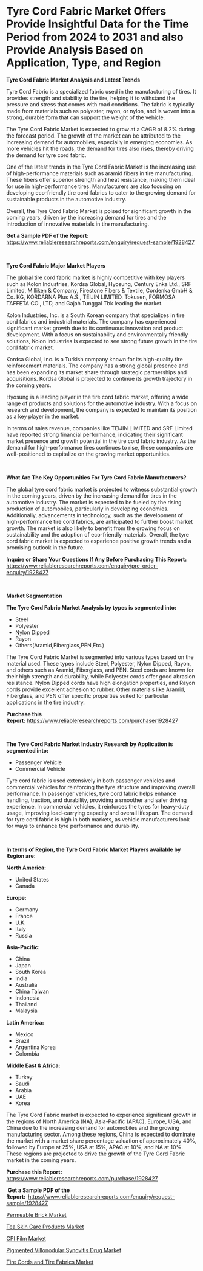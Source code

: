 <p><h1>Tyre Cord Fabric Market Offers Provide Insightful Data for the Time Period from 2024 to 2031 and also Provide Analysis Based on Application, Type, and Region</h1></p><p><strong>Tyre Cord Fabric Market Analysis and Latest Trends</strong></p>
<p><p>Tyre Cord Fabric is a specialized fabric used in the manufacturing of tires. It provides strength and stability to the tire, helping it to withstand the pressure and stress that comes with road conditions. The fabric is typically made from materials such as polyester, rayon, or nylon, and is woven into a strong, durable form that can support the weight of the vehicle.</p><p>The Tyre Cord Fabric Market is expected to grow at a CAGR of 8.2% during the forecast period. The growth of the market can be attributed to the increasing demand for automobiles, especially in emerging economies. As more vehicles hit the roads, the demand for tires also rises, thereby driving the demand for tyre cord fabric.</p><p>One of the latest trends in the Tyre Cord Fabric Market is the increasing use of high-performance materials such as aramid fibers in tire manufacturing. These fibers offer superior strength and heat resistance, making them ideal for use in high-performance tires. Manufacturers are also focusing on developing eco-friendly tire cord fabrics to cater to the growing demand for sustainable products in the automotive industry.</p><p>Overall, the Tyre Cord Fabric Market is poised for significant growth in the coming years, driven by the increasing demand for tires and the introduction of innovative materials in tire manufacturing.</p></p>
<p><strong>Get a Sample PDF of the Report:&nbsp;</strong> <a href="https://www.reliableresearchreports.com/enquiry/request-sample/1928427">https://www.reliableresearchreports.com/enquiry/request-sample/1928427</a></p>
<p>&nbsp;</p>
<p><strong>Tyre Cord Fabric Major Market Players</strong></p>
<p><p>The global tire cord fabric market is highly competitive with key players such as Kolon Industries, Kordsa Global, Hyosung, Century Enka Ltd., SRF Limited, Milliken & Company, Firestone Fibers & Textile, Cordenka GmbH & Co. KG, KORDÁRNA Plus A.S., TEIJIN LIMITED, Tokusen, FORMOSA TAFFETA CO., LTD, and Gajah Tunggal Tbk leading the market.</p><p>Kolon Industries, Inc. is a South Korean company that specializes in tire cord fabrics and industrial materials. The company has experienced significant market growth due to its continuous innovation and product development. With a focus on sustainability and environmentally friendly solutions, Kolon Industries is expected to see strong future growth in the tire cord fabric market.</p><p>Kordsa Global, Inc. is a Turkish company known for its high-quality tire reinforcement materials. The company has a strong global presence and has been expanding its market share through strategic partnerships and acquisitions. Kordsa Global is projected to continue its growth trajectory in the coming years.</p><p>Hyosung is a leading player in the tire cord fabric market, offering a wide range of products and solutions for the automotive industry. With a focus on research and development, the company is expected to maintain its position as a key player in the market.</p><p>In terms of sales revenue, companies like TEIJIN LIMITED and SRF Limited have reported strong financial performance, indicating their significant market presence and growth potential in the tire cord fabric industry. As the demand for high-performance tires continues to rise, these companies are well-positioned to capitalize on the growing market opportunities.</p></p>
<p>&nbsp;</p>
<p><strong>What Are The Key Opportunities For Tyre Cord Fabric Manufacturers?</strong></p>
<p><p>The global tyre cord fabric market is projected to witness substantial growth in the coming years, driven by the increasing demand for tires in the automotive industry. The market is expected to be fueled by the rising production of automobiles, particularly in developing economies. Additionally, advancements in technology, such as the development of high-performance tire cord fabrics, are anticipated to further boost market growth. The market is also likely to benefit from the growing focus on sustainability and the adoption of eco-friendly materials. Overall, the tyre cord fabric market is expected to experience positive growth trends and a promising outlook in the future.</p></p>
<p><strong>Inquire or Share Your Questions If Any Before Purchasing This Report:</strong> <a href="https://www.reliableresearchreports.com/enquiry/pre-order-enquiry/1928427">https://www.reliableresearchreports.com/enquiry/pre-order-enquiry/1928427</a></p>
<p>&nbsp;</p>
<p><strong>Market Segmentation</strong></p>
<p><strong>The Tyre Cord Fabric Market Analysis by types is segmented into:</strong></p>
<p><ul><li>Steel</li><li>Polyester</li><li>Nylon Dipped</li><li>Rayon</li><li>Others(Aramid,Fiberglass,PEN,Etc.)</li></ul></p>
<p><p>The Tyre Cord Fabric Market is segmented into various types based on the material used. These types include Steel, Polyester, Nylon Dipped, Rayon, and others such as Aramid, Fiberglass, and PEN. Steel cords are known for their high strength and durability, while Polyester cords offer good abrasion resistance. Nylon Dipped cords have high elongation properties, and Rayon cords provide excellent adhesion to rubber. Other materials like Aramid, Fiberglass, and PEN offer specific properties suited for particular applications in the tire industry.</p></p>
<p><strong>Purchase this Report:&nbsp;</strong><a href="https://www.reliableresearchreports.com/purchase/1928427">https://www.reliableresearchreports.com/purchase/1928427</a></p>
<p>&nbsp;</p>
<p><strong>The Tyre Cord Fabric Market Industry Research by Application is segmented into:</strong></p>
<p><ul><li>Passenger Vehicle</li><li>Commercial Vehicle</li></ul></p>
<p><p>Tyre cord fabric is used extensively in both passenger vehicles and commercial vehicles for reinforcing the tyre structure and improving overall performance. In passenger vehicles, tyre cord fabric helps enhance handling, traction, and durability, providing a smoother and safer driving experience. In commercial vehicles, it reinforces the tyres for heavy-duty usage, improving load-carrying capacity and overall lifespan. The demand for tyre cord fabric is high in both markets, as vehicle manufacturers look for ways to enhance tyre performance and durability.</p></p>
<p>&nbsp;</p>
<p><strong>In terms of Region, the Tyre Cord Fabric Market Players available by Region are:</strong></p>
<p>
    <p> <strong> North America: </strong>
        <ul>
            <li>United States</li>
            <li>Canada</li>
        </ul>
        </p> 
    <p> <strong> Europe: </strong>
        <ul>
            <li>Germany</li>
            <li>France</li>
            <li>U.K.</li>
            <li>Italy</li>
            <li>Russia</li>
        </ul>
        </p> 
    <p> <strong> Asia-Pacific: </strong>
        <ul>
            <li>China</li>
            <li>Japan</li>
            <li>South Korea</li>
            <li>India</li>
            <li>Australia</li>
            <li>China Taiwan</li>
            <li>Indonesia</li>
            <li>Thailand</li>
            <li>Malaysia</li>
        </ul>
        </p> 
    <p> <strong> Latin America: </strong>
        <ul>
            <li>Mexico</li>
            <li>Brazil</li>
            <li>Argentina Korea</li>
            <li>Colombia</li>
        </ul>
        </p> 
    <p> <strong> Middle East & Africa: </strong>
        <ul>
            <li>Turkey</li>
            <li>Saudi</li>
            <li>Arabia</li>
            <li>UAE</li>
            <li>Korea</li>
        </ul>
    </p>
    </p>
<p><p>The Tyre Cord Fabric market is expected to experience significant growth in the regions of North America (NA), Asia-Pacific (APAC), Europe, USA, and China due to the increasing demand for automobiles and the growing manufacturing sector. Among these regions, China is expected to dominate the market with a market share percentage valuation of approximately 40%, followed by Europe at 25%, USA at 15%, APAC at 10%, and NA at 10%. These regions are projected to drive the growth of the Tyre Cord Fabric market in the coming years.</p></p>
<p><strong>Purchase this Report: </strong><a href="https://www.reliableresearchreports.com/purchase/1928427">https://www.reliableresearchreports.com/purchase/1928427</a></p>
<p>&nbsp;<strong>Get a Sample PDF of the Report:&nbsp;&nbsp;</strong><a href="https://www.reliableresearchreports.com/enquiry/request-sample/1928427">https://www.reliableresearchreports.com/enquiry/request-sample/1928427</a></p>
<p><strong></strong></p>
<p><p><a href="https://view.publitas.com/reportprime-1/permeable-brick-market-size-share-trends-analysis-report-by-application-regional-outlook-competitive-strategies-and-segment-forecasts-2024-2031/">Permeable Brick Market</a></p><p><a href="https://view.publitas.com/reportprime-1/tea-skin-care-products-market-research-report-unlocks-analysis-on-the-market-financial-status-market-size-and-market-revenue-upto-2031/">Tea Skin Care Products Market</a></p><p><a href="https://github.com/jerrycopelandthomaswsqd8q/Market-Research-Report-List-1/blob/main/cpi-film-market.md">CPI Film Market</a></p><p><a href="https://zircon-bluebell-299.notion.site/Pigmented-Villonodular-Synovitis-Drug-Market-Research-Report-Forecasted-for-Period-from-2024-2031-1b5e049dbb814d3fbd2da77ef712da01">Pigmented Villonodular Synovitis Drug Market</a></p><p><a href="https://github.com/brenzgnarento/Market-Research-Report-List-1/blob/main/tire-cords-and-tire-fabrics-market.md">Tire Cords and Tire Fabrics Market</a></p></p>
